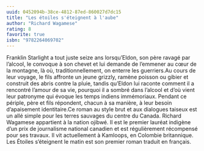 ```yaml
---
uuid: 0452094b-38ce-4812-87ed-860027d7dc15
title: "Les étoiles s'éteignent à l'aube"
author: "Richard Wagamese"
rating: 8
favorite: true
isbn: "9782264069702"
---
```


Franklin Starlight a tout juste seize ans lorsqu’Eldon, son père ravagé par l’alcool, le convoque à son chevet et lui demande de l’emmener au cœur de la montagne, là où, traditionnellement, on enterre les guerriers.Au cours de leur voyage, le fils affronte un jeune grizzly, ramène poisson ou gibier et construit des abris contre la pluie, tandis qu’Eldon lui raconte comment il a rencontré l’amour de sa vie, pourquoi il a sombré dans l’alcool et d’où vient leur patronyme qui évoque les temps indiens immémoriaux. Pendant ce périple, père et fils répondent, chacun à sa manière, à leur besoin d’apaisement identitaire.Ce roman au style brut et aux dialogues taiseux est un allé simple pour les terres sauvages du centre du Canada. Richard Wagamese appartient à la nation ojibwé. Il est le premier lauréat indigène d’un prix de journalisme national canadien et est régulièrement récompensé pour ses travaux. Il vit actuellement à Kamloops, en Colombie britannique. Les Étoiles s’éteignent le matin est son premier roman traduit en français.